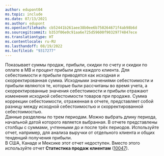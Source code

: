 ```yaml
---
author: edupont04
ms.topic: include
ms.date: 07/13/2021
ms.author: edupont
ms.openlocfilehash: cb52441b261aee38b0ee6b750264671f4ab98b6d
ms.sourcegitcommit: b353f06e0c91aa6e725d59600f90329774847ece
ms.translationtype: HT
ms.contentlocale: ru-RU
ms.lasthandoff: 08/19/2022
ms.locfileid: "9317277"
---
```

Показывает суммы продаж, прибыли, скидки по счету и скидки по оплате в МВ и процент прибыли для каждого клиента. Для себестоимости и прибыли приводятся как исходная и скорректированная сумма. Исходными значениями себестоимости и прибыли являются те, которые были рассчитаны во время учета, а скорректированные значения себестоимости и прибыли отражают изменения исходной себестоимости товаров при продаже. Сумма коррекции себестоимости, отраженная в отчете, представляет собой разницу между исходной себестоимостью и скорректированной себестоимостью.<br>Данные разделены по трем периодам. Можно выбрать длину периода, начальной датой которого является выбранная. В отчете представлены столбцы с суммами, учтенными до и после трёх периодов. Используйте отчет, например, для анализа выручки от отдельного клиента и общих тенденций получения прибыли.<br>В США, Канаде и Мексике этот отчет недоступен. Вместо этого используйте отчет **Статистика продаж клиентам** ([10047](https://businesscentral.dynamics.com?report=10047)).

